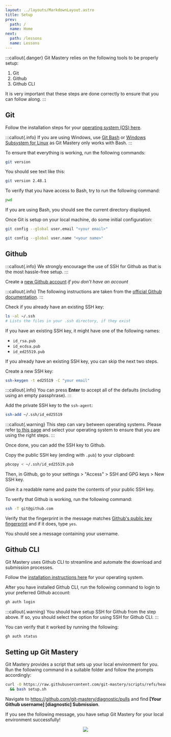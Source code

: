 ```yaml
---
layout: ../layouts/MarkdownLayout.astro
title: Setup
prev:
  path: /
  name: Home
next:
  path: /lessons
  name: Lessons
---
```


:::callout{.danger}
Git Mastery relies on the following tools to be properly setup:

1. Git
2. Github
3. Github CLI

It is very important that these steps are done correctly to ensure that you can follow along.
:::

## Git

Follow the installation steps for your [operating system (OS) here](https://git-scm.com/book/en/v2/Getting-Started-Installing-Git).

:::callout{.info}
If you are using Windows, use [Git Bash](https://git-scm.com/downloads) or [Windows Subsystem for Linux](https://learn.microsoft.com/en-us/windows/wsl/install) as Git Mastery only works with Bash.
:::

To ensure that everything is working, run the following commands:

```bash
git version
```

You should see text like this:

```bash
git version 2.48.1
```

To verify that you have access to Bash, try to run the following command:

```bash
pwd
```

If you are using Bash, you should see the current directory displayed.

Once Git is setup on your local machine, do some initial configuration:

```bash
git config --global user.email "<your email>"
```

```bash
git config --global user.name "<your name>"
```

## Github

:::callout{.info}
We strongly encourage the use of SSH for Github as that is the most hassle-free setup.
:::

Create a [new Github account](https://docs.github.com/en/get-started/start-your-journey/creating-an-account-on-github) _if you don’t have an account_

:::callout{.info}
The following instructions are taken from the [official Github documentation](https://docs.github.com/en/authentication/connecting-to-github-with-ssh).
:::

Check if you already have an existing SSH key:

```bash
ls -al ~/.ssh
# Lists the files in your .ssh directory, if they exist
```

If you have an existing SSH key, it might have one of the following names:

- `id_rsa.pub`
- `id_ecdsa.pub`
- `id_ed25519.pub`

If you already have an existing SSH key, you can skip the next two steps.

Create a new SSH key:

```bash
ssh-keygen -t ed25519 -C "your email"
```

:::callout{.info}
You can press **Enter** to accept all of the defaults (including using an empty passphrase).
:::

Add the private SSH key to the `ssh-agent`:

```bash
ssh-add ~/.ssh/id_ed25519
```

:::callout{.warning}
This step can vary between operating systems. Please refer [to this page](https://docs.github.com/en/authentication/connecting-to-github-with-ssh/generating-a-new-ssh-key-and-adding-it-to-the-ssh-agent?platform=mac#adding-your-ssh-key-to-the-ssh-agent) and select your operating system to ensure that you are using the right steps.
:::

Once done, you can add the SSH key to Github.

Copy the public SSH key (ending with `.pub`) to your clipboard:

```bash
pbcopy < ~/.ssh/id_ed25519.pub
```

Then, in Github, go to your settings > "Access" > SSH and GPG keys > New SSH key.

Give it a readable name and paste the contents of your public SSH key.

To verify that Github is working, run the following command:

```bash
ssh -T git@github.com
```

Verify that the fingerprint in the message matches [Github's public key fingerprint](https://docs.github.com/en/authentication/keeping-your-account-and-data-secure/githubs-ssh-key-fingerprints) and if it does, type `yes`.

You should see a message containing your username.

## Github CLI

Git Mastery uses Github CLI to streamline and automate the download and submission processes.

Follow the [installation instructions here](https://github.com/cli/cli#installation) for your operating system.

After you have installed Github CLI, run the following command to login to your preferred Github account:

```bash
gh auth login
```

:::callout{.warning}
You should have setup SSH for Github from the step above. If so, you should select the option for using SSH for Github CLI.
:::

You can verify that it worked by running the following:

```bash
gh auth status
```

## Setting up Git Mastery

Git Mastery provides a script that sets up your local environment for you. Run the following command in a suitable folder and follow the prompts accordingly:

```bash
curl -O https://raw.githubusercontent.com/git-mastery/scripts/refs/heads/main/setup.sh \
  && bash setup.sh
```

Navigate to <https://github.com/git-mastery/diagnostic/pulls> and find **[Your Github username] [diagnostic] Submission**.

If you see the following message, you have setup Git Mastery for your local environment successfully!

<div style="text-align:center">
  <img src="success.png" />
</div>
